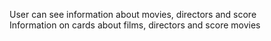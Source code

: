 User can see information about movies, directors and score<br />
Information on cards about films, directors and score movies<br />
